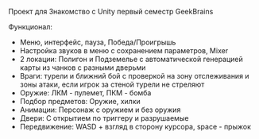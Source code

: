 Проект для Знакомство с Unity первый семестр GeekBrains

Функционал:
- Меню, интерфейс, пауза, Победа/Проигрышь
- Настройка звуков в меню с сохранением параметров, Mixer
- 2 локации: Полигон и Подземелье с автоматической генерацией карты из чанков с разными дверьми
- Враги: турели и ближний бой с проверкой на зону отслеживания и зоны атаки, если игрок за стеной турели не стреляют
- Оружие: ЛКМ - пулемет, ПКМ - бомба
- Подбор предметов: Оружие, хилки
- Анимации: Персонаж с оружием и без оружия
- Двери: С открытием по триггеру и разрушаемые
- Передвижение: WASD + взгляд в сторону курсора, space - прыжок
